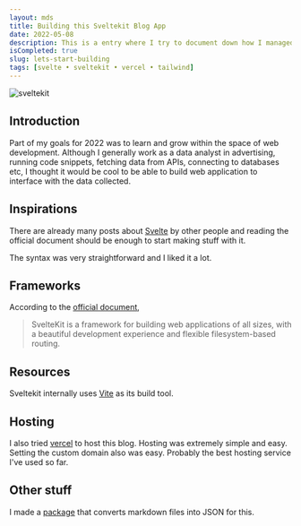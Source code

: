 ```yaml
---
layout: mds
title: Building this Sveltekit Blog App
date: 2022-05-08
description: This is a entry where I try to document down how I managed to put this Sveltekit Blog App together.
isCompleted: true
slug: lets-start-building
tags: [svelte • sveltekit • vercel • tailwind]
---
```


![sveltekit](https://user-images.githubusercontent.com/36339564/165979218-1f9dbf95-d63d-4cd0-86d2-9d7d4b732fb9.jpg)

## Introduction

Part of my goals for 2022 was to learn and grow within the space of web development.
Although I generally work as a data analyst in advertising, running code snippets, fetching data from APIs, connecting to databases etc, I thought it would be cool to be able to build web application to interface with the data collected.

## Inspirations

There are already many posts about [Svelte](https://svelte.dev/) by other people and reading the official document should be enough to start making stuff with it.

The syntax was very straightforward and I liked it a lot.

## Frameworks

According to the [official document](https://kit.svelte.dev/),

> SvelteKit is a framework for building web applications of all sizes, with a beautiful development experience and flexible filesystem-based routing.

## Resources

Sveltekit internally uses [Vite](https://vitejs.dev/) as its build tool.

## Hosting

I also tried [vercel](https://vercel.com/) to host this blog. Hosting was extremely simple and easy. Setting the custom domain also was easy. Probably the best hosting service I've used so far.

## Other stuff

I made a [package](https://github.com/K-Sato1995/md-to-json-converter) that converts markdown files into JSON for this.
